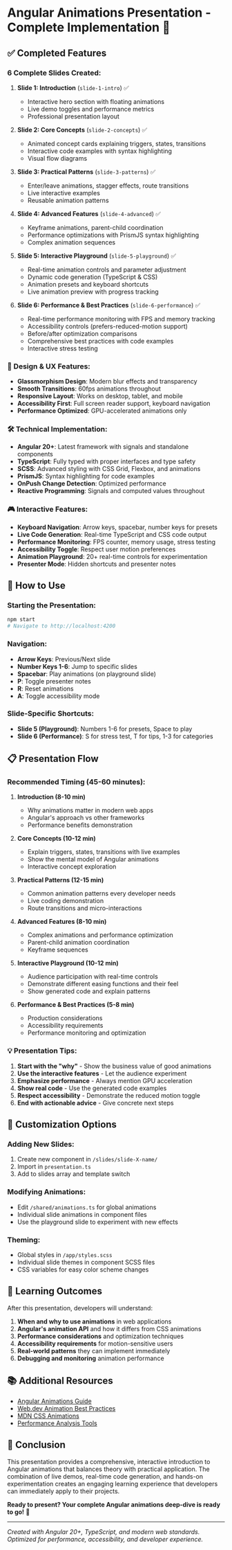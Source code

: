 # Angular Animations Presentation - Complete Implementation 🎉

## ✅ Completed Features

### 6 Complete Slides Created:

1. **Slide 1: Introduction** (`slide-1-intro`) ✅
   - Interactive hero section with floating animations
   - Live demo toggles and performance metrics
   - Professional presentation layout

2. **Slide 2: Core Concepts** (`slide-2-concepts`) ✅
   - Animated concept cards explaining triggers, states, transitions
   - Interactive code examples with syntax highlighting
   - Visual flow diagrams

3. **Slide 3: Practical Patterns** (`slide-3-patterns`) ✅
   - Enter/leave animations, stagger effects, route transitions
   - Live interactive examples
   - Reusable animation patterns

4. **Slide 4: Advanced Features** (`slide-4-advanced`) ✅
   - Keyframe animations, parent-child coordination
   - Performance optimizations with PrismJS syntax highlighting
   - Complex animation sequences

5. **Slide 5: Interactive Playground** (`slide-5-playground`) ✅
   - Real-time animation controls and parameter adjustment
   - Dynamic code generation (TypeScript & CSS)
   - Animation presets and keyboard shortcuts
   - Live animation preview with progress tracking

6. **Slide 6: Performance & Best Practices** (`slide-6-performance`) ✅
   - Real-time performance monitoring with FPS and memory tracking
   - Accessibility controls (prefers-reduced-motion support)
   - Before/after optimization comparisons
   - Comprehensive best practices with code examples
   - Interactive stress testing

### 🎨 Design & UX Features:

- **Glassmorphism Design**: Modern blur effects and transparency
- **Smooth Transitions**: 60fps animations throughout
- **Responsive Layout**: Works on desktop, tablet, and mobile
- **Accessibility First**: Full screen reader support, keyboard navigation
- **Performance Optimized**: GPU-accelerated animations only

### 🛠️ Technical Implementation:

- **Angular 20+**: Latest framework with signals and standalone components
- **TypeScript**: Fully typed with proper interfaces and type safety
- **SCSS**: Advanced styling with CSS Grid, Flexbox, and animations
- **PrismJS**: Syntax highlighting for code examples
- **OnPush Change Detection**: Optimized performance
- **Reactive Programming**: Signals and computed values throughout

### 🎮 Interactive Features:

- **Keyboard Navigation**: Arrow keys, spacebar, number keys for presets
- **Live Code Generation**: Real-time TypeScript and CSS code output
- **Performance Monitoring**: FPS counter, memory usage, stress testing
- **Accessibility Toggle**: Respect user motion preferences
- **Animation Playground**: 20+ real-time controls for experimentation
- **Presenter Mode**: Hidden shortcuts and presenter notes

## 🚀 How to Use

### Starting the Presentation:
```bash
npm start
# Navigate to http://localhost:4200
```

### Navigation:
- **Arrow Keys**: Previous/Next slide
- **Number Keys 1-6**: Jump to specific slides
- **Spacebar**: Play animations (on playground slide)
- **P**: Toggle presenter notes
- **R**: Reset animations
- **A**: Toggle accessibility mode

### Slide-Specific Shortcuts:
- **Slide 5 (Playground)**: Numbers 1-6 for presets, Space to play
- **Slide 6 (Performance)**: S for stress test, T for tips, 1-3 for categories

## 📋 Presentation Flow

### Recommended Timing (45-60 minutes):

1. **Introduction (8-10 min)**
   - Why animations matter in modern web apps
   - Angular's approach vs other frameworks
   - Performance benefits demonstration

2. **Core Concepts (10-12 min)**
   - Explain triggers, states, transitions with live examples
   - Show the mental model of Angular animations
   - Interactive concept exploration

3. **Practical Patterns (12-15 min)**
   - Common animation patterns every developer needs
   - Live coding demonstration
   - Route transitions and micro-interactions

4. **Advanced Features (8-10 min)**
   - Complex animations and performance optimization
   - Parent-child animation coordination
   - Keyframe sequences

5. **Interactive Playground (10-12 min)**
   - Audience participation with real-time controls
   - Demonstrate different easing functions and their feel
   - Show generated code and explain patterns

6. **Performance & Best Practices (5-8 min)**
   - Production considerations
   - Accessibility requirements
   - Performance monitoring and optimization

### 💡 Presentation Tips:

1. **Start with the "why"** - Show the business value of good animations
2. **Use the interactive features** - Let the audience experiment
3. **Emphasize performance** - Always mention GPU acceleration
4. **Show real code** - Use the generated code examples
5. **Respect accessibility** - Demonstrate the reduced motion toggle
6. **End with actionable advice** - Give concrete next steps

## 🔧 Customization Options

### Adding New Slides:
1. Create new component in `/slides/slide-X-name/`
2. Import in `presentation.ts`
3. Add to slides array and template switch

### Modifying Animations:
- Edit `/shared/animations.ts` for global animations
- Individual slide animations in component files
- Use the playground slide to experiment with new effects

### Theming:
- Global styles in `/app/styles.scss`
- Individual slide themes in component SCSS files
- CSS variables for easy color scheme changes

## 🎯 Learning Outcomes

After this presentation, developers will understand:

1. **When and why to use animations** in web applications
2. **Angular's animation API** and how it differs from CSS animations
3. **Performance considerations** and optimization techniques
4. **Accessibility requirements** for motion-sensitive users
5. **Real-world patterns** they can implement immediately
6. **Debugging and monitoring** animation performance

## 📚 Additional Resources

- [Angular Animations Guide](https://angular.dev/guide/animations)
- [Web.dev Animation Best Practices](https://web.dev/animations/)
- [MDN CSS Animations](https://developer.mozilla.org/en-US/docs/Web/CSS/CSS_Animations)
- [Performance Analysis Tools](https://developers.google.com/web/tools/chrome-devtools/rendering-tools)

## 🎉 Conclusion

This presentation provides a comprehensive, interactive introduction to Angular animations that balances theory with practical application. The combination of live demos, real-time code generation, and hands-on experimentation creates an engaging learning experience that developers can immediately apply to their projects.

**Ready to present? Your complete Angular animations deep-dive is ready to go!** 🚀

---

*Created with Angular 20+, TypeScript, and modern web standards. Optimized for performance, accessibility, and developer experience.*
